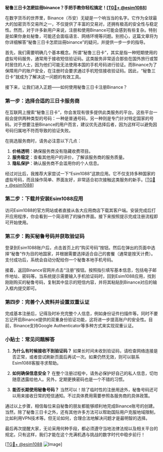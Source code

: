 **秘鲁三日卡怎麽註冊binance？手把手教你轻松搞定！[[TG💪+ @esim1088](https://t.me/s/esim1088)]**

在数字货币的世界里，Binance（币安）无疑是一个响当当的名字。它作为全球最大的加密货币交易所之一，不仅提供了丰富的交易对，还拥有极高的安全性与稳定性。然而，对于许多新用户来说，注册和使用Binance可能会感到有些复杂。特别是如果你身处秘鲁，可能还会面临语言、网络环境等问题。别担心，这篇文章将为你详细解答“秘鲁三日卡怎麽註冊binance”的疑问，并提供一步一步的指导。

首先，我们需要明确几个基本概念。所谓“秘鲁三日卡”，其实是指一种短期使用的虚拟号码服务，通常用于接收短信验证码。这类服务非常适合那些在国外旅行或暂时居住的人士，因为他们可能无法使用本国的手机号码进行验证。而Binance为了保障用户的账户安全，在注册时会要求通过手机短信接收验证码。因此，“秘鲁三日卡”就成为了解决这一问题的有效工具。

接下来，让我们进入正题——如何使用秘鲁三日卡注册Binance？

### 第一步：选择合适的三日卡服务商

在互联网上搜索“秘鲁三日卡”，你会发现有很多提供此类服务的平台。这些平台一般会提供两种类型的号码：一种是普通号码，另一种则是专门针对特定国家的号码。对于想要注册Binance的用户而言，建议优先选择后者，因为这样可以避免因号码归属地不符而导致的验证失败。

在挑选服务商时，请务必注意以下几点：
1. **价格透明**：确保服务商没有隐藏收费项目。
2. **服务稳定**：查看其他用户的评价，了解该服务商的服务质量。
3. **隐私保护**：确认服务商不会滥用你的个人信息。

经过对比后，我推荐大家尝试一下“Esim1088”这款应用。它不仅支持多种国家的虚拟号码，而且操作简单、界面友好，非常适合初次接触这类服务的新手。[[TG💪+ @esim1088](https://t.me/s/esim1088)]

### 第二步：下载并安装Esim1088应用

访问Esim1088的官方网站或者直接从各大应用商店下载其客户端。安装完成后打开应用程序，你会看到一个简洁明了的操作界面。接下来按照提示完成注册流程即可开始使用。

### 第三步：购买秘鲁号码并获取验证码

登录到Esim1088账户后，点击首页上的“购买号码”按钮。然后在弹出的页面中选择“秘鲁”作为目的地国家，并根据需要选择适合自己的套餐（通常是按天计费）。支付成功后，系统会自动分配给你一个秘鲁本地手机号码。

接着，返回Binance官网并点击“注册”按钮。按照指引填写基本信息，包括电子邮件地址、密码等。当系统提示需要输入手机验证码时，回到Esim1088应用，找到刚刚购买的秘鲁号码，复制其中显示的短信内容，并将其粘贴到Binance对应的输入框内提交即可。

### 第四步：完善个人资料并设置双重认证

完成基本注册后，记得及时补充完整个人信息，例如身份证件扫描件等。同时不要忘记开启Binance提供的双重身份验证功能，这将进一步提高账户的安全性。目前，Binance支持Google Authenticator等多种方式来实现双重认证。

### 小贴士：常见问题解答

1. **为什么有时候接收不到验证码？**
   如果长时间未收到验证码，请检查网络连接是否正常，或者尝试刷新页面后再试一次。如果仍然无效，则可以联系Esim1088客服寻求帮助。

2. **如何确保信息安全？**
   在整个注册过程中，请务必保护好自己的私人信息，切勿随意透露给他人。另外，定期更换密码也是一个不错的习惯。

3. **能否长期使用秘鲁号码？**
   当然可以！除了临时性的注册用途外，秘鲁号码还可以用来接收日常的短信通知。不过具体费用需要参照各服务商的具体政策。

通过以上步骤，相信每位来自秘鲁的朋友都能够顺利地完成Binance账号的创建。当然，除了秘鲁三日卡之外，还有其他许多方法可以帮助国际用户克服地域限制，比如利用VPN技术等。但无论如何，合理合法地解决问题才是最明智的选择。

最后再次提醒大家，无论采用何种手段，都必须遵守当地法律法规以及相关平台的规定。只有这样，我们才能在这个充满机遇与挑战的数字时代中稳步前行！

[[TG💪+ @esim1088](https://t.me/s/esim1088) ![Image](https://i.postimg.cc/4NQfJmqS/Snipaste-2025-05-13-00-14-12.png)]